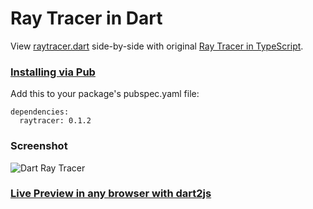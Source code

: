 Ray Tracer in Dart
==================

View [raytracer.dart](https://github.com/dartist/raytracer/blob/master/lib/raytracer.dart)
side-by-side with original [Ray Tracer in TypeScript](https://gist.github.com/mythz/3817303).

### [Installing via Pub](http://pub.dartlang.org/packages/raytracer)

Add this to your package's pubspec.yaml file:

	dependencies:
	  raytracer: 0.1.2
    
### Screenshot

![Dart Ray Tracer](https://f.cloud.github.com/assets/89361/641026/106774d4-d31e-11e2-8da6-d52131cde824.png)

### [Live Preview in any browser with dart2js](http://dartist.github.io/raytracer/)
